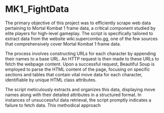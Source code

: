# MK1_FightData
The primary objective of this project was to efficiently scrape web data pertaining to Mortal Kombat 1 frame data, a critical component studied by elite players for high-level gameplay. The script is specifically tailored to extract data from the website wiki.supercombo.gg, one of the few sources that comprehensively cover Mortal Kombat 1 frame data. 

The process involves constructing URLs for each character by appending their names to a base URL. An HTTP request is then made to these URLs to fetch the webpage content. Upon a successful request, Beautiful Soup is employed to parse the HTML content of the page, focusing on specific sections and tables that contain vital move data for each character, identifiable by unique HTML class attributes.

The script meticulously extracts and organizes this data, displaying move names along with their detailed attributes in a structured format. In instances of unsuccessful data retrieval, the script promptly indicates a failure to fetch data. This methodical approach

